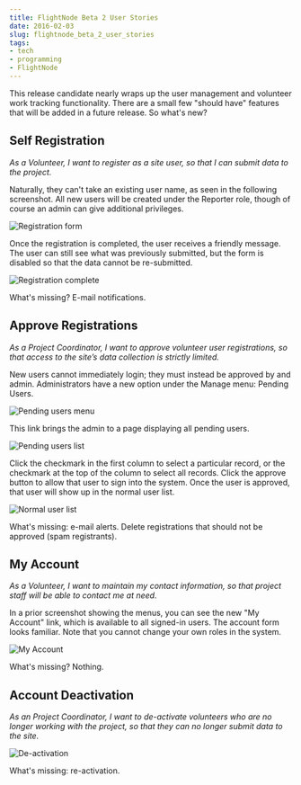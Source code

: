 ```yaml
---
title: FlightNode Beta 2 User Stories
date: 2016-02-03
slug: flightnode_beta_2_user_stories
tags:
- tech
- programming
- FlightNode
---
```


This release candidate nearly wraps up the user management and volunteer work
tracking functionality. There are a small few "should have" features that will
be added in a future release. So what's new?

<!-- truncate -->
## Self Registration

_As a Volunteer, I want to register as a site user, so that I can submit data to
the project._

Naturally, they can't take an existing user name, as seen in the following
screenshot. All new users will be created under the Reporter role, though of
course an admin can give additional privileges.

![Registration form](/img/rc2_1.png)

Once the registration is completed, the user receives a friendly message. The
user can still see what was previously submitted,  but the form is disabled so
that the data cannot be re-submitted.

![Registration complete](/img/rc2_2.png)

What's missing? E-mail notifications.

## Approve Registrations

_As a Project Coordinator, I want to approve volunteer user registrations, so
that access to the site’s data collection is strictly limited._

New users cannot immediately login; they must instead be approved by and admin.
Administrators have a new option under the Manage menu: Pending Users.

![Pending users menu](/img/rc2_3.png)

This link brings the admin to a page displaying all pending users.

![Pending users list](/img/rc2_4.png)

Click the checkmark in the first column to select a particular record, or the
checkmark at the top of the column to select all records. Click the approve
button to allow that user to sign into the system. Once the user is approved,
that user will show up in the normal user list.

![Normal user list](/img/rc2_5.png)

What's missing: e-mail alerts. Delete registrations that should not be approved
(spam registrants).

## My Account

_As a Volunteer, I want to maintain my contact information, so that project
staff will be able to contact me at need._

In a prior screenshot showing the menus, you can see the new "My Account" link,
which is available to all signed-in users. The account form looks familiar. Note
that you cannot change your own roles in the system.

![My Account](/img/rc2_6.png)

What's missing? Nothing.

## Account Deactivation

_As an Project Coordinator, I want to de-activate volunteers who are no longer
working with the project, so that they can no longer submit data to the site._

![De-activation](/img/rc2_7.png)

What's missing: re-activation.
